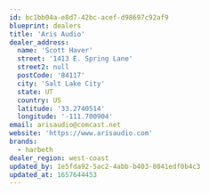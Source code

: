 ```yaml
---
id: bc1bb04a-e8d7-42bc-acef-d98697c92af9
blueprint: dealers
title: 'Aris Audio'
dealer_address:
  name: 'Scott Haver'
  street: '1413 E. Spring Lane'
  street2: null
  postCode: '84117'
  city: 'Salt Lake City'
  state: UT
  country: US
  latitude: '33.2740514'
  longitude: '-111.700904'
email: arisaudio@comcast.net
website: 'https://www.arisaudio.com'
brands:
  - harbeth
dealer_region: west-coast
updated_by: 1e5fda92-5ac2-4abb-b403-8041edf0b4c3
updated_at: 1657644453
---
```

